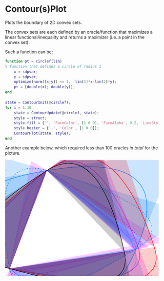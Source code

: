 Contour(s)Plot
==============

Plots the boundary of 2D convex sets.

The convex sets are each defined by an oracle/function that maximizes a linear functional/inequality and returns a maximizer (i.e. a point in the convex set).

Such a function can be:

```matlab
function pt = circlef(lin)
% function that defines a circle of radius 1
	x = sdpvar;
	y = sdpvar;
	optimize(norm([x;y]) <= 1, -lin(1)*x-lin(2)*y);
	pt = [double(x); double(y)];
end

state = ContourInit(@circlef);
for i = 1:10
	state = ContourUpdate(@circlef, state);
	style = struct;
	style.fill = {'', 'FaceColor', [1 0 0], 'FaceAlpha', 0.2, 'LineStyle', 'none'};
	style.bezier = {'-', 'Color', [1 0 0]};
	ContourPlot(state, style);
end
```


Another example below, which required less than 100 oracles *in total* for the picture.

![Animation](optimizedanim.gif)

